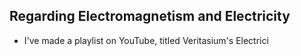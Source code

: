 ## Regarding Electromagnetism and Electricity
- I've made a playlist on YouTube, titled Veritasium's Electrici